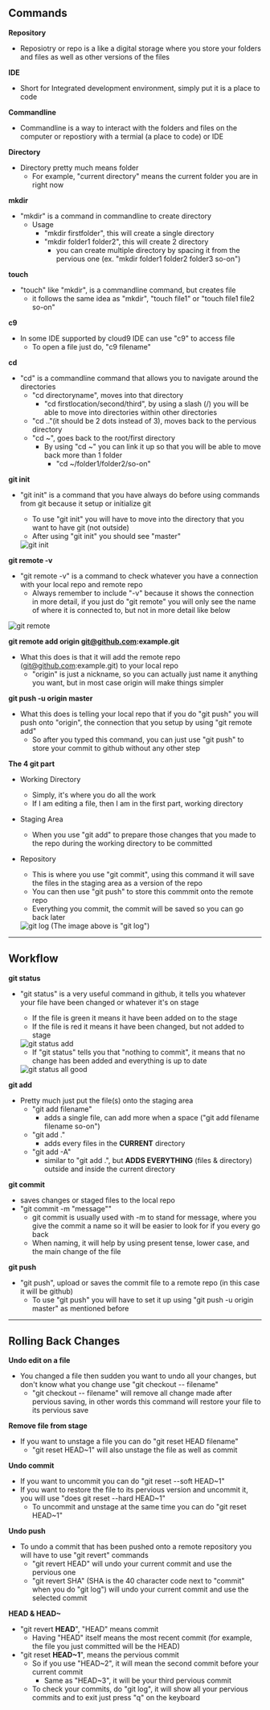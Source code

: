 ## Commands

**Repository**
- Reposiotry or repo is a like a digital storage where you store your folders and files as well as other versions of the files


**IDE**
- Short for Integrated development environment, simply put it is a place to code


**Commandline**
- Commandline is a way to interact with the folders and files on the computer or repostiory with a termial (a place to code) or IDE


**Directory**
- Directory pretty much means folder
    - For example, "current directory" means the current folder you are in right now


**mkdir**
- "mkdir" is a command in commandline to create directory
    - Usage
        - "mkdir firstfolder", this will create a single directory
        - "mkdir folder1 folder2", this will create 2 directory
            - you can create multiple directory by spacing it from the pervious one (ex. "mkdir folder1 folder2 folder3 so-on")


**touch**
- "touch" like "mkdir", is a commandline command, but creates file
    - it follows the same idea as "mkdir", "touch file1" or "touch file1 file2 so-on"


**c9**
- In some IDE supported by cloud9 IDE can use "c9" to access file
    - To open a file just do, "c9 filename"


**cd**
- "cd" is a commandline command that allows you to navigate around the directories
    - "cd directoryname", moves into that directory
        - "cd firstlocation/second/third", by using a slash (/) you will be able to move into directories within other directories
    - "cd .."(it should be 2 dots instead of 3), moves back to the pervious directory
    - "cd ~", goes back to the root/first directory
        - By using "cd ~" you can link it up so that you will be able to move back more than 1 folder
            - "cd ~/folder1/folder2/so-on"


**git init**
- "git init" is a command that you have always do before using commands from git because it setup or initialize git
    - To use "git init" you will have to move into the directory that you want to have git (not outside)
    - After using "git init" you should see "master"
    
    <img src="image/git_init.PNG" alt="git init">


**git remote -v**
- "git remote -v" is a command to check whatever you have a connection with your local repo and remote repo
    - Always remember to include "-v" because it shows the connection in more detail, if you just do "git remote" you will only see the name of where it is connected to, but not in more detail like below

<img src="image/git_remote.PNG" alt="git remote">


**git remote add origin git@github.com:example.git**
- What this does is that it will add the remote repo (git@github.com:example.git) to your local repo
    - "origin" is just a nickname, so you can actually just name it anything you want, but in most case origin will make things simpler


**git push -u origin master**
- What this does is telling your local repo that if you do "git push" you will push onto "origin", the connection that you setup by using "git remote add"
    - So after you typed this command, you can just use "git push" to store your commit to github without any other step


**The 4 git part**
- Working Directory
    - Simply, it's where you do all the work
    - If I am editing a file, then I am in the first part, working directory
- Staging Area
    - When you use "git add" to prepare those changes that you made to the repo during the working directory to be committed
- Repository
    - This is where you use "git commit", using this command it will save the files in the staging area as a version of the repo
    - You can then use "git push" to store this commmit onto the remote repo
    - Everything you commit, the commit will be saved so you can go back later
    
    <img src="image/git_log.PNG" alt="git log">
    (The image above is "git log")


---
## Workflow
**git status**
- "git status" is a very useful command in github, it tells you whatever your file have been changed or whatever it's on stage
    - If the file is green it means it have been added on to the stage
    - If the file is red it means it have been changed, but not added to stage
    
    <img src="image/git_status_add.PNG" alt="git status add">

    - If "git status" tells you that "nothing to commit", it means that no change has been added and everything is up to date
    
    <img src="image/git_status_all_good.PNG" alt="git status all good">
    

**git add**
-  Pretty much just put the file(s) onto the staging area
    - "git add filename"
        - adds a single file, can add more when a space ("git add filename filename so-on")
    - "git add ."
        - adds every files in the **CURRENT** directory
    - "git add -A"
        - similar to "git add .", but **ADDS EVERYTHING** (files & directory) outside and inside the current directory


**git commit**
- saves changes or staged files to the local repo
- "git commit -m "message""
    - git commit is usually used with -m to stand for message, where you give the commit a name so it will be easier to look for if you every go back
    - When naming, it will help by using present tense, lower case, and the main change of the file


**git push**
- "git push", upload or saves the commit file to a remote repo (in this case it will be github)
    - To use "git push" you will have to set it up using "git push -u origin master" as mentioned before


---
## Rolling Back Changes
**Undo edit on a file**
- You changed a file then sudden you want to undo all your changes, but don't know what you change use "git checkout -- filename"
    - "git checkout -- filename" will remove all change made after pervious saving, in other words this command will restore your file to its pervious save
    

**Remove file from stage**
- If you want to unstage a file you can do "git reset HEAD filename"
    - "git reset HEAD~1" will also unstage the file as well as commit
    

**Undo commit**
- If you want to uncommit you can do "git reset --soft HEAD~1"
- If you want to restore the file to its pervious version and uncommit it, you will use "does git reset --hard HEAD~1"
    - To uncommit and unstage at the same time you can do "git reset HEAD~1"
    

**Undo push**
- To undo a commit that has been pushed onto a remote repository you will have to use "git revert" commands
    - "git revert HEAD" will undo your current commit and use the pervious one
    - "git revert SHA" (SHA is the 40 character code next to "commit" when you do "git log") will undo your current commit and use the selected commit


**HEAD & HEAD~**
- "git revert **HEAD**", "HEAD" means commit
    - Having "HEAD" itself means the most recent commit (for example, the file you just committed will be the HEAD)
- "git reset **HEAD~1**", means the pervious commit
    - So if you use "HEAD~2", it will mean the second commit before your current commit 
        - Same as "HEAD~3", it will be your third pervious commit
    - To check your commits, do "git log", it will show all your pervious commits and to exit just press "q" on the keyboard